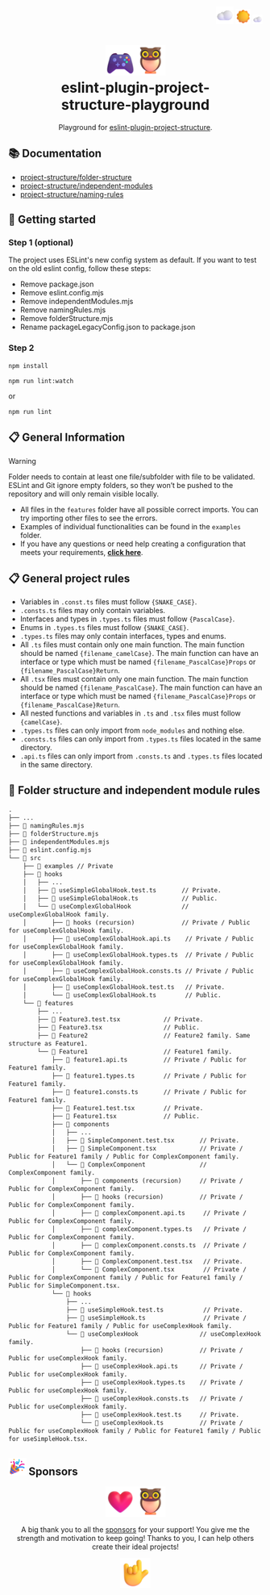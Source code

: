 <p align="right">
  <picture><img src="https://raw.githubusercontent.com/Igorkowalski94/eslint-plugin-project-structure/main/images/Cloud.png" alt="Cloud" width="35" height="35" /></picture>
  <picture>
    <source media="(prefers-color-scheme: dark)" srcset="https://raw.githubusercontent.com/Igorkowalski94/eslint-plugin-project-structure/main/images/Crescent%20Moon.png">
    <source media="(prefers-color-scheme: light)" srcset="https://raw.githubusercontent.com/Igorkowalski94/eslint-plugin-project-structure/main/images/Sun.png">
    <img alt="Shows an illustrated sun in light mode and a moon with stars in dark mode." src="https://raw.githubusercontent.com/Igorkowalski94/eslint-plugin-project-structure/main/images/Sun.png" width="30" height="30" />
  </picture>
  <picture><img src="https://raw.githubusercontent.com/Igorkowalski94/eslint-plugin-project-structure/main/images/Cloud.png" alt="Cloud" width="19" height="19" /></picture>
</p>
<h1 align="center"><picture><img src="https://raw.githubusercontent.com/Igorkowalski94/eslint-plugin-project-structure/main/images/Video%20Game.png" alt="Video game" width="60" height="60" /></picture><picture><img src="https://raw.githubusercontent.com/Igorkowalski94/eslint-plugin-project-structure/main/images/Owl.png" alt="Owl" width="60" height="60" /></picture></br>eslint&#8209;plugin&#8209;project-structure&#8209;playground</h1>

<p align="center">Playground for <a href="https://github.com/Igorkowalski94/eslint-plugin-project-structure#readme">eslint-plugin-project-structure</a>.</p>

## 📚 Documentation

- [project-structure/folder-structure](https://github.com/Igorkowalski94/eslint-plugin-project-structure/blob/main/documentation/project-structure-folder-structure.md#project-structurefolder-structure)
- [project-structure/independent-modules](https://github.com/Igorkowalski94/eslint-plugin-project-structure/blob/main/documentation/project-structure-independent-modules.md#project-structureindependent-modules)
- [project-structure/naming-rules](https://github.com/Igorkowalski94/eslint-plugin-project-structure/blob/main/documentation/project-structure-naming-rules.md#project-structurenaming-rules)

## 🏁 Getting started

### Step 1 (optional)

The project uses ESLint's new config system as default. If you want to test on the old eslint config, follow these steps:

- Remove package.json
- Remove eslint.config.mjs
- Remove independentModules.mjs
- Remove namingRules.mjs
- Remove folderStructure.mjs
- Rename packageLegacyConfig.json to package.json

### Step 2

```bsh
npm install
```

```bsh
npm run lint:watch
```

or

```bsh
npm run lint
```

## 📋 General Information

> [!WARNING]
> Folder needs to contain at least one file/subfolder with file to be validated. ESLint and Git ignore empty folders, so they won’t be pushed to the repository and will only remain visible locally.

- All files in the `features` folder have all possible correct imports. You can try importing other files to see the errors.
- Examples of individual functionalities can be found in the `examples` folder.
- If you have any questions or need help creating a configuration that meets your requirements, **[click here](https://github.com/Igorkowalski94/eslint-plugin-project-structure/discussions)**.

## 📋 General project rules

- Variables in `.const.ts` files must follow `{SNAKE_CASE}`.
- `.consts.ts` files may only contain variables.
- Interfaces and types in `.types.ts` files must follow `{PascalCase}`.
- Enums in `.types.ts` files must follow `{SNAKE_CASE}`.
- `.types.ts` files may only contain interfaces, types and enums.
- All `.ts` files must contain only one main function. The main function should be named `{filename_camelCase}`. The main function can have an interface or type which must be named `{filename_PascalCase}Props` or `{filename_PascalCase}Return`.
- All `.tsx` files must contain only one main function. The main function should be named `{filename_PascalCase}`. The main function can have an interface or type which must be named `{filename_PascalCase}Props` or `{filename_PascalCase}Return`.
- All nested functions and variables in `.ts` and `.tsx` files must follow `{camelCase}`.
- `.types.ts` files can only import from `node_modules` and nothing else.
- `.consts.ts` files can only import from `.types.ts` files located in the same directory.
- `.api.ts` files can only import from `.consts.ts` and `.types.ts` files located in the same directory.

## 📁 Folder structure and independent module rules

```
.
├── ...
├── 📄 namingRules.mjs
├── 📄 folderStructure.mjs
├── 📄 independentModules.mjs
├── 📄 eslint.config.mjs
└── 📂 src
    ├── 📂 examples // Private
    ├── 📂 hooks
    │   ├── ...
    │   ├── 📄 useSimpleGlobalHook.test.ts       // Private.
    │   ├── 📄 useSimpleGlobalHook.ts            // Public.
    │   └── 📂 useComplexGlobalHook              // useComplexGlobalHook family.
    │       ├── 📁 hooks (recursion)             // Private / Public for useComplexGlobalHook family.
    │       ├── 📄 useComplexGlobalHook.api.ts    // Private / Public for useComplexGlobalHook family.
    │       ├── 📄 useComplexGlobalHook.types.ts  // Private / Public for useComplexGlobalHook family.
    │       ├── 📄 useComplexGlobalHook.consts.ts // Private / Public for useComplexGlobalHook family.
    │       ├── 📄 useComplexGlobalHook.test.ts   // Private.
    │       └── 📄 useComplexGlobalHook.ts        // Public.
    └── 📂 features
        ├── ...
        ├── 📄 Feature3.test.tsx            // Private.
        ├── 📄 Feature3.tsx                 // Public.
        ├── 📂 Feature2                     // Feature2 family. Same structure as Feature1.
        └── 📂 Feature1                     // Feature1 family.
            ├── 📄 feature1.api.ts          // Private / Public for Feature1 family.
            ├── 📄 feature1.types.ts        // Private / Public for Feature1 family.
            ├── 📄 feature1.consts.ts       // Private / Public for Feature1 family.
            ├── 📄 Feature1.test.tsx        // Private.
            ├── 📄 Feature1.tsx             // Public.
            ├── 📂 components
            │   ├── ...
            │   ├── 📄 SimpleComponent.test.tsx       // Private.
            │   ├── 📄 SimpleComponent.tsx            // Private / Public for Feature1 family / Public for ComplexComponent family.
            │   └── 📂 ComplexComponent               // ComplexComponent family.
            │       ├── 📁 components (recursion)     // Private / Public for ComplexComponent family.
            │       ├── 📁 hooks (recursion)          // Private / Public for ComplexComponent family.
            │       ├── 📄 complexComponent.api.ts     // Private / Public for ComplexComponent family.
            │       ├── 📄 complexComponent.types.ts   // Private / Public for ComplexComponent family.
            │       ├── 📄 complexComponent.consts.ts  // Private / Public for ComplexComponent family.
            │       ├── 📄 ComplexComponent.test.tsx   // Private.
            │       └── 📄 ComplexComponent.tsx        // Private / Public for ComplexComponent family / Public for Feature1 family / Public for SimpleComponent.tsx.
            └── 📂 hooks
                ├── ...
                ├── 📄 useSimpleHook.test.ts           // Private.
                ├── 📄 useSimpleHook.ts                // Private / Public for Feature1 family / Public for useComplexHook family.
                └── 📂 useComplexHook                 // useComplexHook family.
                    ├── 📁 hooks (recursion)          // Private / Public for useComplexHook family.
                    ├── 📄 useComplexHook.api.ts      // Private / Public for useComplexHook family.
                    ├── 📄 useComplexHook.types.ts    // Private / Public for useComplexHook family.
                    ├── 📄 useComplexHook.consts.ts   // Private / Public for useComplexHook family.
                    ├── 📄 useComplexHook.test.ts     // Private.
                    └── 📄 useComplexHook.ts          // Private / Public for useComplexHook family / Public for Feature1 family / Public for useSimpleHook.tsx.
```

<h2><picture><img src="https://raw.githubusercontent.com/Igorkowalski94/eslint-plugin-project-structure/main/images/Party%20Popper.png" alt="Party Popper" width="35" height="35" /></picture> Sponsors</h2>

<p align="center"><picture><img src="https://raw.githubusercontent.com/Igorkowalski94/eslint-plugin-project-structure/main/images/Red%20Heart.png" alt="Folder" width="60" height="60" /></picture><picture><img src="https://raw.githubusercontent.com/Igorkowalski94/eslint-plugin-project-structure/main/images/Owl.png" alt="Owl" width="60" height="60" /></picture></p>
<p align="center">A big thank you to all the <a href="https://github.com/sponsors/Igorkowalski94" target=”_blank”>sponsors</a> for your support! You give me the strength and motivation to keep going! Thanks to you, I can help others create their ideal projects!</p>
<p align="center"><picture><img src="https://raw.githubusercontent.com/Igorkowalski94/eslint-plugin-project-structure/main/images/Love-You%20Gesture.png" alt="Love-You Gesture" width="60px" height="60px" /></picture><p>
